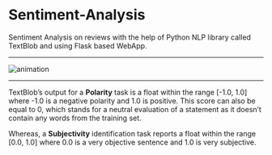 # Sentiment-Analysis
Sentiment Analysis on reviews with the help of Python NLP library called TextBlob and using Flask based WebApp.

<hr/>

![animation](Animation.gif)

<hr/>

TextBlob’s output for a **Polarity** task is a float within the range [-1.0, 1.0] where -1.0 is a negative polarity and 1.0 is positive. This score can also be equal to 0, which stands for a neutral evaluation of a statement as it doesn’t contain any words from the training set.

Whereas, a **Subjectivity** identification task reports a float within the range [0.0, 1.0] where 0.0 is a very objective sentence and 1.0 is very subjective.
